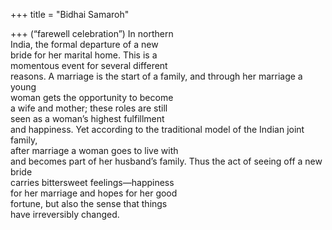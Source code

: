 +++
title = "Bidhai Samaroh"

+++
(“farewell celebration”) In northern  
India, the formal departure of a new  
bride for her marital home. This is a  
momentous event for several different  
reasons. A marriage is the start of a family, and through her marriage a young  
woman gets the opportunity to become  
a wife and mother; these roles are still  
seen as a woman’s highest fulfillment  
and happiness. Yet according to the traditional model of the Indian joint family,  
after marriage a woman goes to live with  
and becomes part of her husband’s family. Thus the act of seeing off a new bride  
carries bittersweet feelings—happiness  
for her marriage and hopes for her good  
fortune, but also the sense that things  
have irreversibly changed.